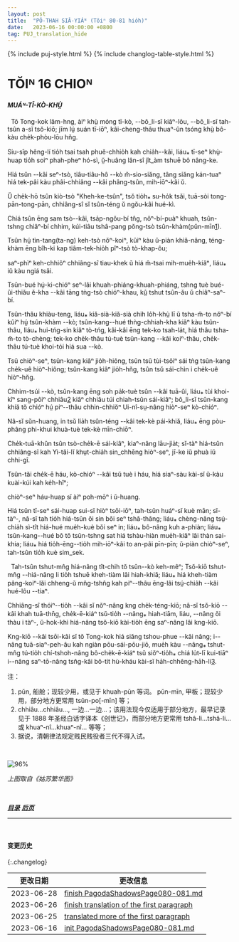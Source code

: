 ```yaml
---
layout: post
title:  "PÓ-THAH SIÂ-YIÁᴺ (Tŏiⁿ 80-81 hio̍h)"
date:   2023-06-16 00:00:00 +0800
tag: PUJ_translation_hide
---
```


{% include puj-style.html %}
{% include changlog-table-style.html %}

<!-- CHAPTER XVI. -->
# TŎIᴺ 16 CHIOᴺ

<!-- RAMBLINGS. -->
<h4><i>MUÁᴺ-TĪ-KÒ-KHṲ̀</i></h4>

<!-- IN Southern China, all travelling is done in boats, in sedan-chairs, or on foot, and the rate of speed seldom averages above three miles an hour, by any mode of conveyance. -->
&nbsp;&nbsp;Tŏ Tong-kok lâm-hng, àiⁿ khṳ̀ móng tī-kò, &#x002D;&#x002D;bô_li-sĭ kiâⁿ-lōu, &#x002D;&#x002D;bô_li-sĭ tah-tsûn a-sĭ tsŏ-kiō; jīm lṳ́ suán tī-iōⁿ, kâi-cheng-thâu thuaⁿ-ûn tsóng khṳ̀ bô-kàu che̍k-phòu-lōu hn̆g.
<!-- Food and bedding must be included in the luggage, and the itinerary must be carefully planned, else one may be without shelter at nightfall. -->
Siu-sîp hêng-lí tio̍h tsai tsah phuĕ-chhio̍h kah chia̍h&#x002D;&#x002D;kâi, liáu⁎ tī-seⁿ khṳ̀-huap tio̍h soiⁿ phah-pheⁿ hó-sì, ṳ̆-huâng lân-sî jît_àm tshuē bô nâng-ke.
<!-- Of boats, there is a special style for nearly every stream, varying from the simplest raft to the elaborately constructed and ornate junk. -->
Hiá tsûn &#x002D;&#x002D;kâi seⁿ-tsò, tiâu-tiâu-hô &#x002D;&#x002D;kò m̆-sio-siăng, tâng siăng kán-tuaⁿ hiá tek-pâi kàu phâi-chhiâng &#x002D;&#x002D;kâi phâng-tsûn, mih-iōⁿ-kâi ŭ.
<!-- One of medium size and considerable comfort is that called the "Hakka boat," which has usually a crew of five men. -->
Ŭ che̍k-hō tsûn kiò-tsò "Kheh-ke-tsûn", tsŏ tio̍h⁎ su-ho̍k tsăi, tuā-sòi tong-pān-tong-pān, chhiâng-sî sĭ tsûn-téng ŭ ngŏu-kâi hué-kì.
<!-- It is of fir, about fifty feet long and eight feet wide, with a hold three feet deep, over which a flooring of loose boards is laid. -->
Chiá tsûn ēng sam tsò&#x002D;&#x002D;kâi, tsa̍p-ngŏu-bí tn̂g, nŏⁿ-bí-puàⁿ khuah, tsûn-tshng chiâⁿ-bí chhim, kúi-tiâu tshâ-pang pŏng-tsò tsûn-khàm(pŭn-mīn<a href="#note_1" class="note">1</a>).
<!-- In the middle of the boat are two apartments, high enough to stand in, roofed semicircularly with splint basket-work, and thatched with leaves of the edible bamboo. -->
Tsûn hṳ́ tìn-tang(ta-ng) keh-tsò nŏⁿ-koiⁿ, kûiⁿ kàu ŭ-piàn khiă-nâng, téng-khàm ēng bîh-ki kap tiâm-tek-hio̍h pĭⁿ-tsò tò-khap-ôu; 
<!-- The three partitions, forming the walls of the two apartments, are often grotesquely carved and gorgeously painted. -->
saⁿ-phìⁿ keh-chhiôⁿ chhiâng-sî tiau-khek ŭ hiá m̆-tsai mih-mue̍h-kiăⁿ, liáu⁎ iû kàu ngiá tsăi. 
<!-- The tiller is a wide paddle, projecting ten feet behind the boat, after passing through a hole in an upright post, which turns on a pivot in the stern. -->
Tsûn-bué hṳ́-ki-chióⁿ seⁿ-lâi khuah-phiáng-khuah-phiáng, tshng tuè bué-ûi-thiău ĕ-kha &#x002D;&#x002D;kâi tāng tǹg-tsò chióⁿ-khau, kṳ̂ tshut tsûn-ău ŭ chiâⁿ-saⁿ-bí.
<!-- The prow rises, by an inclined plane, six feet above the deck, and up this the boatmen walk barefooted, then turn around, and come back almost head downward, each bearing his weight on a long pole, one end of which is fixed against his shoulder, while the other is inserted in the sandy bottom of the shallow stream. -->
Tsûn-thâu khiàu-teng, liáu⁎ kiă-sià-kiă-sià chih lo̍h-khṳ̀ lī ŭ tsha-m̆-to nŏⁿ-bí kûiⁿ hṳ́ tsûn-khàm &#x002D;&#x002D;kò; tsûn-kang&#x002D;&#x002D;hué thǹg-chhiah-kha kiâⁿ kàu tsûn-thâu, liáu⁎ hui-tńg-sin kiâⁿ tò-tńg, kâi-kâi ēng tek-ko tsah-la̍t, hiá thâu tsha-m̆-to tò-chèng; tek-ko che̍k-thâu tú-tuè tsûn-kang &#x002D;&#x002D;kâi koiⁿ-thâu, che̍k-thâu tú-tuè khoi-tói hiá sua &#x002D;&#x002D;kò.
<!-- Thus the boat is pushed forward just half as fast and half as far as the boatmen walk. -->
Tsŭ chiòⁿ-seⁿ, tsûn-kang kiâⁿ jio̍h-hiông, tsûn tsŭ tùi-tsôiⁿ sái tǹg tsûn-kang che̍k-uê hiòⁿ-hiông; tsûn-kang kiâⁿ jio̍h-hn̆g, tsûn tsŭ sái-chìn i che̍k-uê hiòⁿ-hn̆g.
<!-- In deeper water, the boat is drawn along by ropes tied to its mast, the boatmen walking in a tow-path on shore; or it is rowed, the boatman standing at the oar as does a Venetian gondolier. -->
Chhim-tsúi &#x002D;&#x002D;kò, tsûn-kang ēng soh pa̍k-tuè tsûn &#x002D;&#x002D;kâi tuā-ûi, liáu⁎ tùi khoi-kîⁿ sang-pôiⁿ chhiâu<a href="#note_2" class="note">2</a> kiâⁿ chhiâu túi chiah-tsûn sái-kiâⁿ; bô_li-sĭ tsûn-kang khiă tŏ chióⁿ hṳ́ piⁿ&#x002D;&#x002D;thâu chhin-chhiŏⁿ Ui-nî-sṳ-nâng hiòⁿ-seⁿ kò-chióⁿ. 
<!-- When there is a favourable wind, they set a bamboo mat perpendicularly on the top of the boat, and stretch cloth sails above and beside it. -->
Nâ-sĭ sŭn-huang, in tsŭ lia̍h tsûn-téng &#x002D;&#x002D;kâi tek-kè pái-khiă, liáu⁎ ēng pòu-phâng phi-khui khuà-tuè tek-kè mīn-chiōⁿ.
<!-- Many boats, sailing together, make a striking scene; for, though they be torn and dirty, they are always, like Italian beggars, picturesque in their rags. -->
Che̍k-tuā-khûn tsûn tsò-che̍k-ē sái-kiâⁿ, kiaⁿ-nâng lāu-jia̍t; sĭ-tàⁿ hiá-tsûn chhiâng-sî kah Yì-tăi-lĭ khṳt-chia̍h sin_chhēng hiòⁿ-seⁿ, jī-ke iŭ phuà iŭ chhi-gî.
<!-- The boatmen have a peculiar and not unmusical cry, which the steersman shouts and the bowman echoes. -->
Tsûn-tăi che̍k-ē háu, kò-chióⁿ &#x002D;&#x002D;kâi tsŭ tuè i háu, hiá siaⁿ-sàu kài-sĭ ŭ-kàu kuài-kúi kah ke̍h-hĭⁿ;
<!-- This is their manner of whistling for the wind. -->
chiòⁿ-seⁿ háu-huap sĭ àiⁿ poh-mōⁿ i ŭ-huang.
<!-- Even with all these diverse modes of propulsion, progress is slow; but if one gets a boat that is new, and free from vermin; if the smoke from the cooking, which must be done for all on board, is well shut off; if there are no opium-smokers among the crew; if no unsavoury cargo has been stowed in the hold, as a private business venture by the boatmen; and if the boat has been carefully furnished with everything that is necessary during the trip, one may travel very comfortably. -->
Hiá tsûn tī-seⁿ sái-huap sui-sĭ hiòⁿ tsōi-iōⁿ, tah-tsûn huáⁿ-sĭ kuè mān; sĭ-tàⁿ-, nâ-sĭ tah tio̍h hiá-tsûn ŏi sin bŏi seⁿ tshâ-thâng; liáu⁎ chèng-nâng tsṳ́-chia̍h sì-tît hiá-hué mue̍h-kuè bŏi seⁿ in; liáu⁎ bô-nâng kuh a-phiàn; liáu⁎ tsûn-kang&#x002D;&#x002D;hué bô tŏ tsûn-tshng sat hiá tshàu-hiàn mue̍h-kiăⁿ lâi thàn sai-khia; liáu⁎ hiá tio̍h-ēng&#x002D;&#x002D;tio̍h mih-iōⁿ-kâi to an-pâi pīn-pīn; ŭ-piàn chiòⁿ-seⁿ, tah-tsûn tio̍h kuè sim_sek.

<!-- Those who travel by boat sleep in their floating domicile; but those who travel in a sedan-chair must seek lodgings in an inn; where nothing is furnished except a bedstead and a fire by which to cook. -->
&nbsp;&nbsp;Tah-tsûn tshut-mn̂g hiá-nâng tît-chih tŏ tsûn&#x002D;&#x002D;kò keh-mêⁿ; Tsŏ-kiō tshut-mn̂g &#x002D;&#x002D;hiá-nâng li tio̍h tshuē kheh-tiàm lâi hiah-khiă; liáu⁎ hiá kheh-tiàm pâng-koiⁿ-lăi chheng-ŭ mn̂g-tshn̂g kah piⁿ&#x002D;&#x002D;thâu ēng-lâi tsṳ́-chia̍h &#x002D;&#x002D;kâi hué-lôu &#x002D;&#x002D;tiaⁿ.
<!-- The chair is usually carried by two coolies; but if the occupant be portly, he will soon be set down, with the remark that a person so highly favoured by the gods should have three bearers. -->
Chhiâng-sî thóiⁿ&#x002D;&#x002D;tio̍h &#x002D;&#x002D;kâi sĭ nŏⁿ-nâng kng che̍k-téng-kiō; nâ-sĭ tsŏ-kiō &#x002D;&#x002D;kâi khah tuā-thn̄g, che̍k-ē-kiáⁿ tsŭ-tio̍h &#x002D;&#x002D;nâng⁎ hiah-tiām, liáu, &#x002D;&#x002D;nâng ŏi thàu i tàⁿ-, ŭ-hok-khì hiá-nâng tsŏ-kiō kài-tio̍h ēng saⁿ-nâng lâi kng-kiō.
<!-- The chair-coolies are of the lowest class in China, and are so obstreperous and foul-mouthed that one who deals with them in travelling soon comes to believe that the canon debarring their descendants to the third generation from the literary examinations is a reasonable one, founded on the law of heredity. -->
Kng-kiō &#x002D;&#x002D;kâi tsōi-kâi sĭ tŏ Tong-kok hiá siăng tshou-phue &#x002D;&#x002D;kâi nâng; i&#x002D;&#x002D;nâng tuā-siaⁿ-peh-âu kah ngiàn pōu-sái-pōu-jiō, mue̍h kàu &#x002D;&#x002D;nâng⁎ tshut-mn̂g tú-tio̍h chí-tshoh-nâng bô-che̍k-ē-kiáⁿ tsŭ siŏⁿ-tio̍h⁎ chiá lu̍t-lī kui-tiāⁿ i&#x002D;&#x002D;nâng saⁿ-tō-nâng tsn̂g-kâi bô-tit hù-kháu kài-sĭ ha̍h-chhêng-ha̍h-lí<a href="#note_3" class="note">3</a>.
<br>


注：
1. <span id="note_1">pŭn, 船舱；现较少用，或见于 khuah-pŭn 等词。 pŭn-mīn, 甲板；现较少用，部分地方更常用 tsûn-po[-mīn] 等；</span>
2. <span id="note_2">chhiâu...chhiâu..., 一边...一边...；该用法现今仅适用于部分地方，最早记录见于 1888 年圣经白话字译本《创世记》，而部分地方更常用 tshâ-li...tshâ-li... 或 khuaⁿ-nî...khuaⁿ-nî... 等等；</span>
3. <span id="note_3">据说，清朝律法规定贱民贱役者三代不得入试。</span>

<br>

![96%](https://media.githubusercontent.com/media/DonAnthonyLee/DonAnthonyLee.github.io/main/images/%E6%B8%85%E4%BB%A3%E5%AE%A2%E8%88%B9-%E5%A7%91%E8%8B%8F%E7%B9%81%E5%8D%8E%E5%9B%BE.png)

*上图取自《姑苏繁华图》*

<br>


<!-- ***[前页](PagodaShadowsPage079.html)*** -->
***[目录](PagodaShadowsPreface.html#ma̍k-lo̍k)***
***[后页](PagodaShadowsPage082.html)***

---
<br>

#### 变更历史

{:.changelog}

| 更改日期 | 更改信息 |
| --- | --- |
| 2023-06-28 | <a href="https://github.com/DonAnthonyLee/DonAnthonyLee.github.io/commit/0ec9b003fea8a9c0b71b4434b2e1e8dae0af1681" target="_blank">finish PagodaShadowsPage080-081.md</a> |
| 2023-06-26 | <a href="https://github.com/DonAnthonyLee/DonAnthonyLee.github.io/commit/8c8ab27450cad66c4c623560b3f0a8f97f3f415f" target="_blank">finish translation of the first paragraph</a> |
| 2023-06-25 | <a href="https://github.com/DonAnthonyLee/DonAnthonyLee.github.io/commit/a9a295af0a392a12bf03739e8b54a400301d9f20" target="_blank">translated more of the first paragraph</a> |
| 2023-06-16 | <a href="https://github.com/DonAnthonyLee/DonAnthonyLee.github.io/commit/a282da18dcc9571a5755fad2d0c53a736c17e18e" target="_blank">init PagodaShadowsPage080-081.md</a> |
